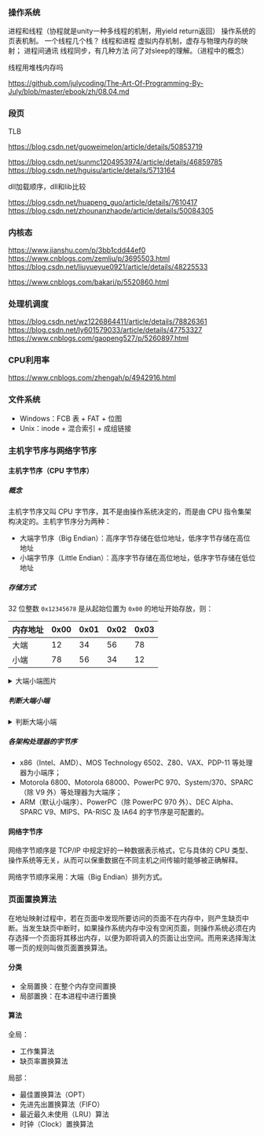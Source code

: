### 操作系统
进程和线程（协程就是unity一种多线程的机制，用yield return返回）
操作系统的页表机制。
一个线程几个栈？
线程和进程
虚拟内存机制，虚存与物理内存的映射；
进程间通讯
线程同步，有几种方法
问了对sleep的理解。（进程中的概念）


线程用堆栈内存吗

https://github.com/julycoding/The-Art-Of-Programming-By-July/blob/master/ebook/zh/08.04.md

### 段页 
TLB

https://blog.csdn.net/guoweimelon/article/details/50853719

https://blog.csdn.net/sunmc1204953974/article/details/46859785
https://blog.csdn.net/hguisu/article/details/5713164




dll加载顺序，dll和lib比较

https://blog.csdn.net/huapeng_guo/article/details/7610417
https://blog.csdn.net/zhounanzhaode/article/details/50084305

### 内核态

https://www.jianshu.com/p/3bb1cdd44ef0
https://www.cnblogs.com/zemliu/p/3695503.html
https://blog.csdn.net/liuyueyue0921/article/details/48225533

https://www.cnblogs.com/bakari/p/5520860.html

### 处理机调度

https://blog.csdn.net/wz1226864411/article/details/78826361
https://blog.csdn.net/ly601579033/article/details/47753327
https://www.cnblogs.com/gaopeng527/p/5260897.html



### CPU利用率
https://www.cnblogs.com/zhengah/p/4942916.html



### 文件系统

* Windows：FCB 表 + FAT + 位图
* Unix：inode + 混合索引 + 成组链接

### 主机字节序与网络字节序

#### 主机字节序（CPU 字节序）

##### 概念

主机字节序又叫 CPU 字节序，其不是由操作系统决定的，而是由 CPU 指令集架构决定的。主机字节序分为两种：

* 大端字节序（Big Endian）：高序字节存储在低位地址，低序字节存储在高位地址
* 小端字节序（Little Endian）：高序字节存储在高位地址，低序字节存储在低位地址

##### 存储方式

32 位整数 `0x12345678` 是从起始位置为 `0x00` 的地址开始存放，则：

内存地址 | 0x00 | 0x01 | 0x02 | 0x03
---|---|---|---|---
大端|12|34|56|78
小端|78|56|34|12


<details><summary>大端小端图片</summary>

![大端序](images/CPU-Big-Endian.svg.png)
![小端序](images/CPU-Little-Endian.svg.png)

</details>

##### 判断大端小端

<details><summary>判断大端小端</summary>

可以这样判断自己 CPU 字节序是大端还是小端：

```cpp
#include <iostream>
using namespace std;

int main()
{
	int i = 0x12345678;

	if (*((char*)&i) == 0x12)
		cout << "大端" << endl;
	else	
		cout << "小端" << endl;

	return 0;
}
```

</details>

##### 各架构处理器的字节序

* x86（Intel、AMD）、MOS Technology 6502、Z80、VAX、PDP-11 等处理器为小端序；
* Motorola 6800、Motorola 68000、PowerPC 970、System/370、SPARC（除 V9 外）等处理器为大端序；
* ARM（默认小端序）、PowerPC（除 PowerPC 970 外）、DEC Alpha、SPARC V9、MIPS、PA-RISC 及 IA64 的字节序是可配置的。

#### 网络字节序

网络字节顺序是 TCP/IP 中规定好的一种数据表示格式，它与具体的 CPU 类型、操作系统等无关，从而可以保重数据在不同主机之间传输时能够被正确解释。

网络字节顺序采用：大端（Big Endian）排列方式。

### 页面置换算法

在地址映射过程中，若在页面中发现所要访问的页面不在内存中，则产生缺页中断。当发生缺页中断时，如果操作系统内存中没有空闲页面，则操作系统必须在内存选择一个页面将其移出内存，以便为即将调入的页面让出空间。而用来选择淘汰哪一页的规则叫做页面置换算法。

#### 分类

* 全局置换：在整个内存空间置换
* 局部置换：在本进程中进行置换

#### 算法

全局：
* 工作集算法
* 缺页率置换算法

局部：
* 最佳置换算法（OPT）
* 先进先出置换算法（FIFO）
* 最近最久未使用（LRU）算法
* 时钟（Clock）置换算法
